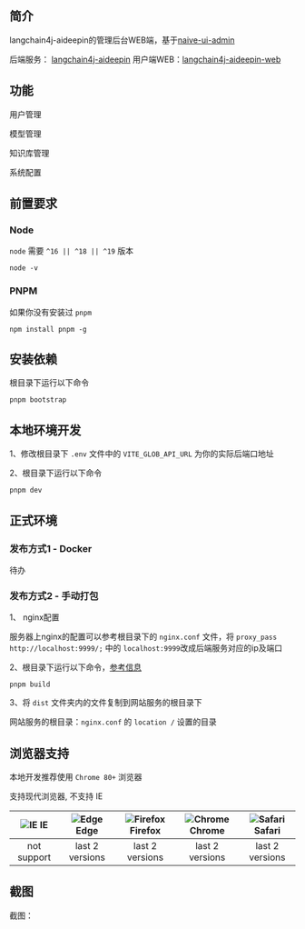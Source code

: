 ## 简介

langchain4j-aideepin的管理后台WEB端，基于[naive-ui-admin](https://github.com/jekip/naive-ui-admin)

后端服务：    [langchain4j-aideepin](https://github.com/moyangzhan/langchain4j-aideepin)
用户端WEB：[langchain4j-aideepin-web](https://github.com/moyangzhan/langchain4j-aideepin-web)

## 功能

用户管理

模型管理

知识库管理

系统配置

## 前置要求

### Node

`node` 需要 `^16 || ^18 || ^19` 版本

```shell
node -v
```

### PNPM

如果你没有安装过 `pnpm`

```shell
npm install pnpm -g
```

## 安装依赖

根目录下运行以下命令

```shell
pnpm bootstrap
```

## 本地环境开发

1、修改根目录下 `.env` 文件中的 `VITE_GLOB_API_URL` 为你的实际后端口地址

2、根目录下运行以下命令

```shell
pnpm dev
```

## 正式环境

### 发布方式1 - Docker

待办

### 发布方式2 - 手动打包

1、 nginx配置

服务器上nginx的配置可以参考根目录下的 `nginx.conf` 文件，将 `proxy_pass http://localhost:9999/;` 中的 `localhost:9999`改成后端服务对应的ip及端口

2、根目录下运行以下命令，[参考信息](https://cn.vitejs.dev/guide/static-deploy.html#building-the-app)

```shell
pnpm build
```

3、将 `dist` 文件夹内的文件复制到网站服务的根目录下

网站服务的根目录：`nginx.conf` 的 `location /` 设置的目录

## 浏览器支持

本地开发推荐使用 `Chrome 80+` 浏览器

支持现代浏览器, 不支持 IE

| ![IE](https://raw.githubusercontent.com/alrra/browser-logos/master/src/edge/edge_48x48.png) IE | ![Edge](https://raw.githubusercontent.com/alrra/browser-logos/master/src/edge/edge_48x48.png) Edge | ![Firefox](https://raw.githubusercontent.com/alrra/browser-logos/master/src/firefox/firefox_48x48.png)Firefox | ![Chrome](https://raw.githubusercontent.com/alrra/browser-logos/master/src/chrome/chrome_48x48.png)Chrome | ![Safari](https://raw.githubusercontent.com/alrra/browser-logos/master/src/safari/safari_48x48.png)Safari |
| :------------------------------------------------------------------------------------------: | :----------------------------------------------------------------------------------------------: | :---------------------------------------------------------------------------------------------------------: | :-----------------------------------------------------------------------------------------------------: | :-----------------------------------------------------------------------------------------------------: |
|                                         not support                                         |                                         last 2 versions                                         |                                               last 2 versions                                               |                                             last 2 versions                                             |                                             last 2 versions                                             |

## 截图

截图：
